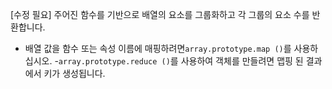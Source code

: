 [수정 필요]
주어진 함수를 기반으로 배열의 요소를 그룹화하고 각 그룹의 요소 수를 반환합니다.

- 배열 값을 함수 또는 속성 이름에 매핑하려면`array.prototype.map ()`를 사용하십시오.
-`array.prototype.reduce ()`를 사용하여 객체를 만들려면 맵핑 된 결과에서 키가 생성됩니다.